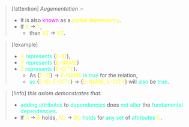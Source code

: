 >[!attention] *Augementation :-*
>- It is also <span style="color:#ff00ff">known</span> as a <span style="color:#fffd01">partial dependency</span>.
>- If <span style="color:#fffd01">X</span> → <span style="color:#fffd01">Y</span>,
>	- then <span style="color:#fffd01">XZ</span> → <span style="color:#fffd01">YZ</span>.

>[!example] 
>- <span style="color:#fffd01">X</span> <span style="color:#00ffcc">represents</span> {<span style="color:#fffd01">E-ID</span>},
>- <span style="color:#fffd01">Y</span> <span style="color:#00ffcc">represents</span> {<span style="color:#fffd01">E-NAME</span>}
>- <span style="color:#fffd01">Z</span> <span style="color:#00ffcc">represents</span> {<span style="color:#fffd01">E-CITY</span>}.
>	- As {<span style="color:#fffd01">E-ID</span>} -> <span style="color:#fffd01">E-NAME</span> <span style="color:#00ffcc">is</span> <span style="color:#00ffcc">true</span> for the relation,
>	- <span style="color:#00ffcc">so</span> {<span style="color:#fffd01">E-ID, E-CITY</span>} -> {<span style="color:#fffd01">E-NAME, E-CITY</span>} will <span style="color:#00ffcc">also</span> be <span style="color:#00ffcc">true</span>.

>[!info] *this axiom demonstrates that:*
>- <span style="color:#00ffcc">adding attributes</span> to <span style="color:#00ffcc">dependencies</span> does <span style="color:#00ffcc">not alter</span> the <span style="color:#00ffcc">fundamental dependencies</span>.
>- If <span style="color:#fffd01">A</span> → <span style="color:#fffd01">B</span> holds, <span style="color:#fffd01">AC</span> → <span style="color:#fffd01">BC</span> <span style="color:#00ffcc">holds</span> for <span style="color:#00ffcc">any set</span> of <span style="color:#00ffcc">attributes</span> <span style="color:#fffd01">C</span>.

